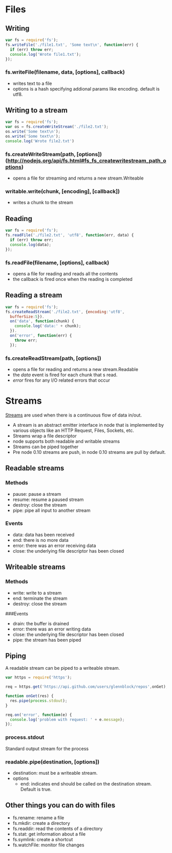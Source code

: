 # Files
## Writing
```javascript
var fs = require('fs');
fs.writeFile('./file1.txt', 'Some text\n', function(err) {
  if (err) throw err;
  console.log('Wrote file1.txt');
}); 
```

### fs.writeFile(filename, data, [options], callback)
* writes text to a file
* options is a hash specifying addional params like encoding. default is utf8.

## Writing to a stream
```javascript
var fs = require('fs');
var os = fs.createWriteStream('./file2.txt');
os.write('Some text\n');
os.write('Some text\n');
console.log('Wrote file2.txt')
```

### fs.createWriteStream(path, [options]) (http://nodejs.org/api/fs.html#fs_fs_createwritestream_path_options)
* opens a file for streaming and returns a new stream.Writeable

### writable.write(chunk, [encoding], [callback])
* writes a chunk to the stream

## Reading
```javascript
var fs = require('fs');
fs.readFile('./file2.txt', 'utf8', function(err, data) {
  if (err) throw err;
  console.log(data);
});
```

### fs.readFile(filename, [options], callback)
* opens a file for reading and reads all the contents
* the callback is fired once when the reading is completed

## Reading a stream
```javascript
var fs = require('fs');
fs.createReadStream('./file2.txt', {encoding:'utf8',
  bufferSize:5}).
  on('data', function(chunk) {
    console.log('data:' + chunk);
  }).
  on('error', function(err) {
    throw err;
  });
```

### fs.createReadStream(path, [options])
* opens a file for reading and returns a new stream.Readable
* the _data_ event is fired for each chunk that s read.
* _error_ fires for any I/O related errors that occur

# Streams
[Streams](http://nodejs.org/api/stream.html) are used when there is a continuous flow of data in/out.
* A stream is an abstract emitter interface in node that is implemented by various objects like an HTTP Request, Files, Sockets, etc.
* Streams wrap a file descriptor
* node supports both readable and writable streams
* Streams can be piped together
* Pre node 0.10 streams are push, in node 0.10 streams are pull by default.

## Readable streams
### Methods
* pause: pause a stream
* resume: resume a paused stream
* destroy: close the stream
* pipe: pipe all input to another stream

### Events
* data: data has been received
* end: there is no more data
* error: there was an error receiving data
* close: the underlying file descriptor has been closed

## Writeable streams
### Methods
* write: write to a stream
* end: terminate the stream
* destroy: close the stream

###Events
* drain: the buffer is drained
* error: there was an error writing data
* close: the underlying file descriptor has been closed
* pipe: the stream has been piped

## Piping
A readable stream can be piped to a writeable stream.

```javascript
var https = require('https');

req = https.get('https://api.github.com/users/glennblock/repos',onGet); 

function onGet(res) {
  res.pipe(process.stdout);
}

req.on('error', function(e) {
  console.log('problem with request: ' + e.message);
});
```

### process.stdout
Standard output stream for the process

### readable.pipe(destination, [options])
* destination: must be a writeable stream.
* options
  * end: indicates end should be called on the destination stream. Default is true.

## Other things you can do with files
* fs.rename: rename a file
* fs.mkdir: create a directory
* fs.readdir: read the contents of a directory
* fs.stat: get information about a file
* fs.symlink: create a shortcut
* fs.watchFile: monitor file changes

